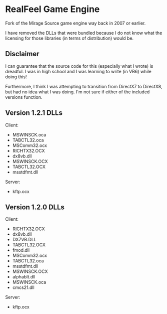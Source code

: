 RealFeel Game Engine
====================

Fork of the Mirage Source game engine way back in 2007 or earlier.

I have removed the DLLs that were bundled because I do not know what the
licensing for those libraries (in terms of distribution) would be.

Disclaimer
----------

I can guarantee that the source code for this (especially what I wrote) is
dreadful. I was in high school and I was learning to write (in VB6) while
doing this!

Furthermore, I think I was attempting to transition from DirectX7 to
DirectX8, but had no idea what I was doing. I'm not sure if either of the
included versions function.

Version 1.2.1 DLLs
------------------

Client:

* MSWINSCK.oca
* TABCTL32.oca
* MSComm32.ocx
* RICHTX32.OCX
* dx8vb.dll
* MSWINSCK.OCX
* TABCTL32.OCX
* msstdfmt.dll

Server:

* kftp.ocx

Version 1.2.0 DLLs
------------------

Client:

* RICHTX32.OCX
* dx8vb.dll
* DX7VB.DLL
* TABCTL32.OCX
* fmod.dll
* MSComm32.ocx
* TABCTL32.oca
* msstdfmt.dll
* MSWINSCK.OCX
* alphablt.dll
* MSWINSCK.oca
* cmcs21.dll

Server:

* kftp.ocx

